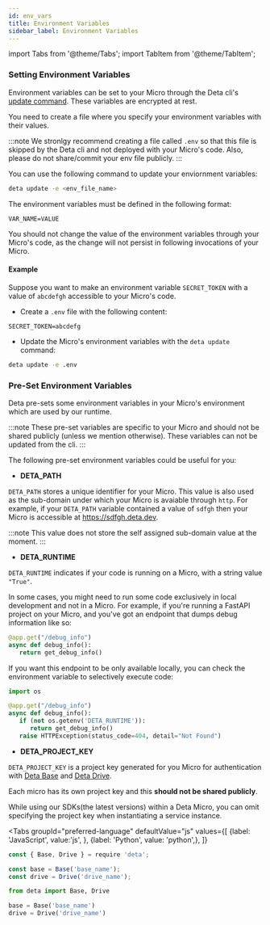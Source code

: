 ```yaml
---
id: env_vars 
title: Environment Variables
sidebar_label: Environment Variables
---
```

import Tabs from '@theme/Tabs';
import TabItem from '@theme/TabItem';


### Setting Environment Variables

Environment variables can be set to your Micro through the Deta cli's [update command](../cli/commands.md#deta-update). These variables are encrypted at rest.

You need to create a file where you specify your environment variables with their values. 

:::note
We stronlgy recommend creating a file called `.env` so that this file is skipped by the Deta cli and not deployed with your Micro's code. Also, please do not share/commit your env file publicly. 
:::

You can use the following command to update your enviornment variables:
```sh
deta update -e <env_file_name>
```

The environment variables must be defined in the following format:
```
VAR_NAME=VALUE
```

You should not change the value of the environment variables through your Micro's code, as the change will not persist in following invocations of your Micro. 

#### Example

Suppose you want to make an environment variable `SECRET_TOKEN` with a value of `abcdefgh` accessible to your Micro's code. 

- Create a `.env` file with the following content:

```
SECRET_TOKEN=abcdefg
```

- Update the Micro's environment variables with the `deta update` command:

```sh
deta update -e .env
```


### Pre-Set Environment Variables

Deta pre-sets some environment variables in your Micro's environment which are used by our runtime. 

:::note 
These pre-set variables are specific to your Micro and should not be shared publicly (unless we mention otherwise). These variables can not be updated from the cli.
:::

The following pre-set environment variables could be useful for you: 

- **DETA_PATH**

`DETA_PATH` stores a unique identifier for your Micro. This value is also used as the sub-domain under which your Micro is avaiable through `http`. For example, if your `DETA_PATH` variable contained a value of `sdfgh` then your Micro is accessible at https://sdfgh.deta.dev.

:::note
This value does not store the self assigned sub-domain value at the moment.
:::

- **DETA_RUNTIME**

`DETA_RUNTIME` indicates if your code is running on a Micro, with a string value `"True"`.

In some cases, you might need to run some code exclusively in local development and not in a Micro. For example, if you're running a FastAPI project on your Micro, and you've got an endpoint that dumps debug information like so:

```py
@app.get("/debug_info")
async def debug_info():
   return get_debug_info()
```

If you want this endpoint to be only available locally, you can check the environment variable to selectively execute code: 

```py
import os

@app.get("/debug_info")
async def debug_info():
   if (not os.getenv('DETA_RUNTIME')):
      return get_debug_info()
   raise HTTPException(status_code=404, detail="Not Found")
```

- **DETA_PROJECT_KEY**

`DETA_PROJECT_KEY` is a project key generated for you Micro for authentication with [Deta Base](../base/about.md) and [Deta Drive](../drive/about.md). 

Each micro has its own project key and this **should not be shared publicly**.

While using our SDKs(the latest versions) within a Deta Micro, you can omit specifying the project key when instantiating a service instance.

<Tabs
    groupId="preferred-language"
    defaultValue="js"
    values={[
        {label: 'JavaScript', value:'js', },
        {label: 'Python', value: 'python',},
    ]}
>
<TabItem value="js">

```js
const { Base, Drive } = require 'deta';

const base = Base('base_name');
const drive = Drive('drive_name');
```

</TabItem>

<TabItem value="python">

```python
from deta import Base, Drive

base = Base('base_name')
drive = Drive('drive_name')
```

</TabItem>
</Tabs>

